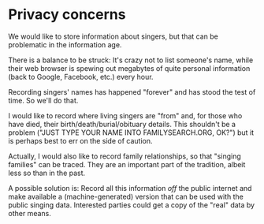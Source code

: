 Privacy concerns
================

We would like to store information about singers, but that can be
problematic in the information age.

There is a balance to be struck: It's crazy not to list someone's
name, while their web browser is spewing out megabytes of quite
personal information (back to Google, Facebook, etc.) every hour.

Recording singers' names has happened "forever" and has stood the test
of time.  So we'll do that.

I would like to record where living singers are "from" and, for those
who have died, their birth/death/burial/obituary details.  This
shouldn't be a problem ("JUST TYPE YOUR NAME INTO FAMILYSEARCH.ORG,
OK?") but it is perhaps best to err on the side of caution.

Actually, I would also like to record family relationships, so that
"singing families" can be traced.  They are an important part of the
tradition, albeit less so than in the past.

A possible solution is: Record all this information *off* the public
internet and make available a (machine-generated) version that can be
used with the public singing data.  Interested parties could get a
copy of the "real" data by other means.
